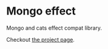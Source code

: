 # Mongo effect

Mongo and cats effect compat library.

Checkout [the project page](https://hamuhouse.github.io/mongo-effect/).
